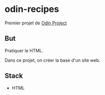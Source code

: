 # odin-recipes

Premier projet de [Odin Project](https://www.theodinproject.com/lessons/foundations-recipes)

## But

Pratiquer le HTML.

Dans ce projet, on créer la base d'un site web.

## Stack
- HTML
